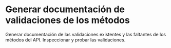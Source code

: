 # Generar documentación de validaciones de los métodos

Generar documentación de las validaciones existentes y las faltantes de los métodos del API. Inspeccionar y probar las validaciones.
